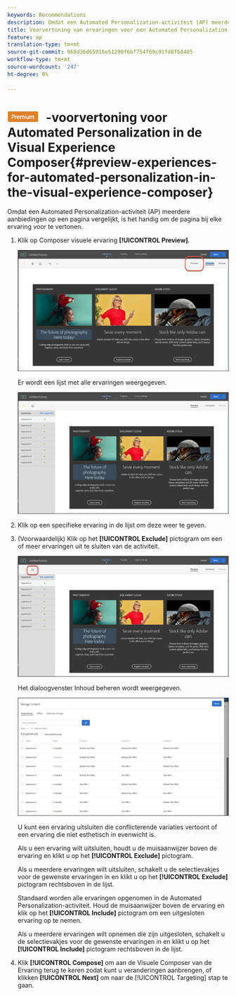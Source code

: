 ```yaml
---
keywords: Recommendations
description: Omdat een Automated Personalization-activiteit (AP) meerdere aanbiedingen op een pagina vergelijkt, is het handig om de pagina bij elke ervaring voor te vertonen.
title: Voorvertoning van ervaringen voor een Automated Personalization-activiteit (AP) in de Adobe Target Visual Experience Composer
feature: ap
translation-type: tm+mt
source-git-commit: 968d36d65016e51290f6bf754f69c91fd8f68405
workflow-type: tm+mt
source-wordcount: '247'
ht-degree: 0%

---
```



# ![PREMIUM](/help/assets/premium.png) -voorvertoning voor Automated Personalization in de Visual Experience Composer{#preview-experiences-for-automated-personalization-in-the-visual-experience-composer}

Omdat een Automated Personalization-activiteit (AP) meerdere aanbiedingen op een pagina vergelijkt, is het handig om de pagina bij elke ervaring voor te vertonen.

1. Klik op Composer visuele ervaring **[!UICONTROL Preview]**.

   ![Pictogram Voorvertoning](/help/c-activities/t-automated-personalization/assets/preview.png)

   Er wordt een lijst met alle ervaringen weergegeven.

   ![Voorvertoning](/help/c-activities/t-automated-personalization/assets/ap_preview-new.png)

1. Klik op een specifieke ervaring in de lijst om deze weer te geven.

1. (Voorwaardelijk) Klik op het **[!UICONTROL Exclude]** pictogram om een of meer ervaringen uit te sluiten van de activiteit.

   ![Pictogram Uitsluiten](/help/c-activities/t-automated-personalization/assets/ap_exclude-new.png)

   Het dialoogvenster Inhoud beheren wordt weergegeven.

   ![Inhoud beheren, dialoogvenster](/help/c-activities/t-automated-personalization/assets/preview-exclude.png)

   U kunt een ervaring uitsluiten die conflicterende variaties vertoont of een ervaring die niet esthetisch in evenwicht is.

   Als u een ervaring wilt uitsluiten, houdt u de muisaanwijzer boven de ervaring en klikt u op het **[!UICONTROL Exclude]** pictogram.

   Als u meerdere ervaringen wilt uitsluiten, schakelt u de selectievakjes voor de gewenste ervaringen in en klikt u op het **[!UICONTROL Exclude]** pictogram rechtsboven in de lijst.

   Standaard worden alle ervaringen opgenomen in de Automated Personalization-activiteit. Houd de muisaanwijzer boven de ervaring en klik op het **[!UICONTROL Include]** pictogram om een uitgesloten ervaring op te nemen.

   Als u meerdere ervaringen wilt opnemen die zijn uitgesloten, schakelt u de selectievakjes voor de gewenste ervaringen in en klikt u op het **[!UICONTROL Include]** pictogram rechtsboven in de lijst.

1. Klik **[!UICONTROL Compose]** om aan de Visuele Composer van de Ervaring terug te keren zodat kunt u veranderingen aanbrengen, of klikken **[!UICONTROL Next]** om naar de [!UICONTROL Targeting] stap te gaan.
